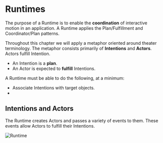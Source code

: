 # Runtimes

The purpose of a Runtime is to enable the **coordination** of interactive motion in an application. A Runtime applies the Plan/Fulfillment and Coordinator/Plan patterns.

Throughout this chapter we will apply a metaphor oriented around theater terminology. The metaphor consists primarily of **Intentions** and **Actors**. Actors fulfill Intention.

- An Intention is a **plan**.
- An Actor is expected to **fulfill** Intentions.


A Runtime must be able to do the following, at a minimum:

- Associate Intentions with target objects.
- 

## Intentions and Actors

The Runtime creates Actors and passes a variety of events to them. These events allow Actors to fulfill their Intentions.

![Runtime](../_assets/RuntimeDiagram.png)  
